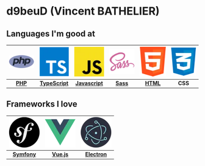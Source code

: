 # d9beuD (Vincent BATHELIER)

## Languages I'm good at
| ![PHP](assets/img/laguages/php.webp) | ![TypeScript](assets/img/laguages/typescript.webp) | ![JavaScript](assets/img/laguages/javascript.webp) | ![Sass](assets/img/laguages/sass.webp) | ![HTML](assets/img/laguages/html.webp) | ![CSS](assets/img/laguages/css.webp) |
| :---: | :---: | :---: | :---: | :---: | :---: |
| **[PHP](https://github.com/d9beuD?tab=repositories&q=&type=&language=php&sort=)** | **[TypeScript](https://github.com/d9beuD?tab=repositories&q=&type=&language=typescript&sort=)** | **[Javascript](https://github.com/d9beuD?tab=repositories&q=&type=&language=javascript&sort=)** | **[Sass](https://github.com/d9beuD?tab=repositories&q=&type=&language=scss&sort=)** | **[HTML](https://github.com/d9beuD?tab=repositories&q=&type=&language=html&sort=)** | **CSS** |

## Frameworks I love
| ![Symfony](assets/img/frameworks/symfony.webp) | ![Vue.js](assets/img/frameworks/vue.webp) | ![Electron](assets/img/frameworks/electron.webp) |
| :---: | :---: | :---: |
| **[Symfony](https://github.com/d9beuD?tab=repositories&q=symfony)** | **[Vue.js](https://github.com/d9beuD?tab=repositories&q=vue)** | **[Electron](https://github.com/d9beuD?tab=repositories&q=electron)** |
